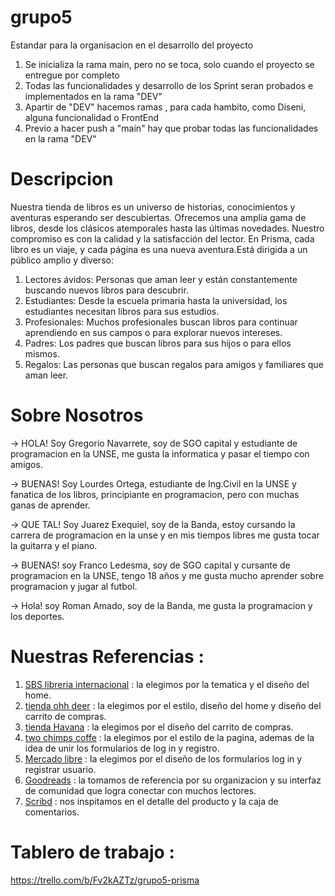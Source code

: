 # grupo5

Estandar para la organisacion en el desarrollo del proyecto 
  1. Se inicializa la rama main, pero no se toca, solo cuando el proyecto se entregue por completo 
  2. Todas las funcionalidades y desarrollo de los Sprint seran probados e implementados en la rama "DEV"
  3. Apartir de "DEV" hacemos ramas , para cada hambito, como Diseni, alguna funcionalidad o FrontEnd
  4. Previo a hacer push a "main" hay que probar todas las funcionalidades en la rama "DEV"
  # Descripcion 

  Nuestra tienda de libros es un universo de historias, conocimientos y aventuras esperando ser descubiertas. Ofrecemos una amplia gama de libros, desde los clásicos atemporales hasta las últimas novedades. Nuestro compromiso es con la calidad y la satisfacción del lector. En Prisma, cada libro es un viaje, y cada página es una nueva aventura.Está dirigida a un público amplio y diverso:

  1. Lectores ávidos: Personas que aman leer y están constantemente buscando nuevos libros para descubrir.
  2. Estudiantes: Desde la escuela primaria hasta la universidad, los estudiantes necesitan libros para sus estudios.
  3. Profesionales: Muchos profesionales buscan libros para continuar aprendiendo en sus campos o para explorar nuevos intereses.
  4. Padres: Los padres que buscan libros para sus hijos o para ellos mismos.
  5. Regalos: Las personas que buscan regalos para amigos y familiares que aman leer.

  # Sobre Nosotros 

  -> HOLA!  Soy Gregorio Navarrete, soy de SGO capital y estudiante de programacion en la UNSE, me gusta la informatica y pasar el tiempo con amigos.

  -> BUENAS!  Soy Lourdes Ortega, estudiante de Ing.Civil en la UNSE y fanatica de los libros, principiante en programacion, pero con muchas ganas de aprender.
  
  -> QUE TAL! Soy Juarez Exequiel, soy de la Banda, estoy cursando la carrera de programacion en la unse y en mis tiempos libres me gusta tocar la guitarra y el piano.

  -> BUENAS! soy Franco Ledesma, soy de SGO capital y cursante de programacion en la UNSE, tengo 18 años y me gusta mucho aprender sobre programacion y jugar al futbol.

  -> Hola! soy Roman Amado, soy de la Banda, me gusta la programacion y los deportes.


  # Nuestras Referencias :
  
  1. [SBS libreria internacional](https://www.sbs.com.ar/) : la elegimos por la tematica y el diseño del home.
  2. [tienda ohh deer](https://ohhdeer.com/) : la elegimos por el estilo, diseño del home y diseño del carrito de compras.
  3. [tienda Havana](https://tienda.havanna.com.ar/) : la elegimos por el diseño del carrito de compras.
  4. [two chimps coffe](https://twochimpscoffee.com/) : la elegimos por el estilo de la pagina, ademas de la idea de unir los formularios de log in y registro.
  5. [Mercado libre](https://www.mercadolibre.com.ar/) : la elegimos por el diseño de los formularios log in y registrar usuario.
  6. [Goodreads](https://www.goodreads.com/) : la tomamos de referencia por su organizacion y su interfaz de comunidad que logra conectar con muchos lectores.
  7. [Scribd](https://es.scribd.com/) : nos inspitamos en el detalle del producto y la caja de comentarios.

  # Tablero de trabajo : 

  https://trello.com/b/Fv2kAZTz/grupo5-prisma 


